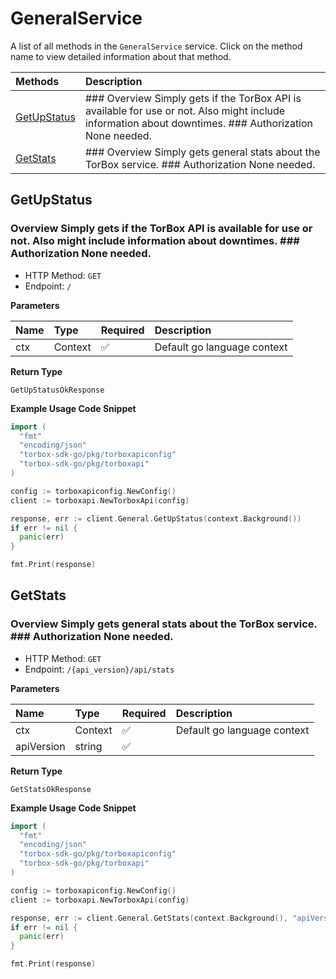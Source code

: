 # GeneralService

A list of all methods in the `GeneralService` service. Click on the method name to view detailed information about that method.

| Methods                     | Description                                                                                                                                            |
| :-------------------------- | :----------------------------------------------------------------------------------------------------------------------------------------------------- |
| [GetUpStatus](#getupstatus) | ### Overview Simply gets if the TorBox API is available for use or not. Also might include information about downtimes. ### Authorization None needed. |
| [GetStats](#getstats)       | ### Overview Simply gets general stats about the TorBox service. ### Authorization None needed.                                                        |

## GetUpStatus

### Overview Simply gets if the TorBox API is available for use or not. Also might include information about downtimes. ### Authorization None needed.

- HTTP Method: `GET`
- Endpoint: `/`

**Parameters**

| Name | Type    | Required | Description                 |
| :--- | :------ | :------- | :-------------------------- |
| ctx  | Context | ✅       | Default go language context |

**Return Type**

`GetUpStatusOkResponse`

**Example Usage Code Snippet**

```go
import (
  "fmt"
  "encoding/json"
  "torbox-sdk-go/pkg/torboxapiconfig"
  "torbox-sdk-go/pkg/torboxapi"
)

config := torboxapiconfig.NewConfig()
client := torboxapi.NewTorboxApi(config)

response, err := client.General.GetUpStatus(context.Background())
if err != nil {
  panic(err)
}

fmt.Print(response)
```

## GetStats

### Overview Simply gets general stats about the TorBox service. ### Authorization None needed.

- HTTP Method: `GET`
- Endpoint: `/{api_version}/api/stats`

**Parameters**

| Name       | Type    | Required | Description                 |
| :--------- | :------ | :------- | :-------------------------- |
| ctx        | Context | ✅       | Default go language context |
| apiVersion | string  | ✅       |                             |

**Return Type**

`GetStatsOkResponse`

**Example Usage Code Snippet**

```go
import (
  "fmt"
  "encoding/json"
  "torbox-sdk-go/pkg/torboxapiconfig"
  "torbox-sdk-go/pkg/torboxapi"
)

config := torboxapiconfig.NewConfig()
client := torboxapi.NewTorboxApi(config)

response, err := client.General.GetStats(context.Background(), "apiVersion")
if err != nil {
  panic(err)
}

fmt.Print(response)
```
